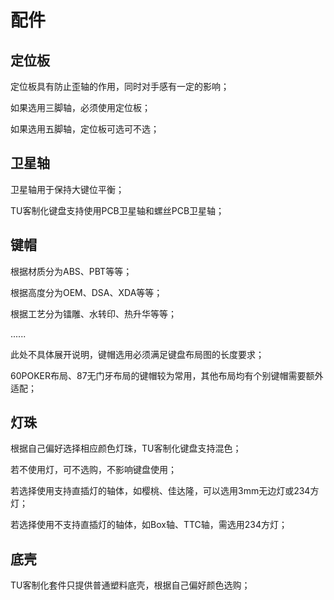 # 配件

## 定位板
定位板具有防止歪轴的作用，同时对手感有一定的影响；

如果选用三脚轴，必须使用定位板；

如果选用五脚轴，定位板可选可不选；

## 卫星轴

卫星轴用于保持大键位平衡；

TU客制化键盘支持使用PCB卫星轴和螺丝PCB卫星轴；

## 键帽

根据材质分为ABS、PBT等等；

根据高度分为OEM、DSA、XDA等等；

根据工艺分为镭雕、水转印、热升华等等；

......

此处不具体展开说明，键帽选用必须满足键盘布局图的长度要求；

60POKER布局、87无门牙布局的键帽较为常用，其他布局均有个别键帽需要额外适配；

## 灯珠


根据自己偏好选择相应颜色灯珠，TU客制化键盘支持混色；

若不使用灯，可不选购，不影响键盘使用；

若选择使用支持直插灯的轴体，如樱桃、佳达隆，可以选用3mm无边灯或234方灯；

若选择使用不支持直插灯的轴体，如Box轴、TTC轴，需选用234方灯；

## 底壳


TU客制化套件只提供普通塑料底壳，根据自己偏好颜色选购；


